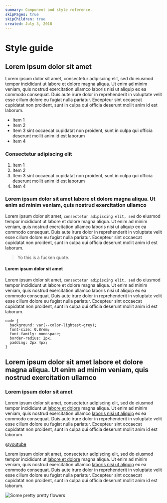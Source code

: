 ```yaml
---
summary: Component and style reference.
skipPages: true
skipChildren: true
created: July 3, 2018
---
```


# Style guide

## Lorem ipsum dolor sit amet

Lorem ipsum dolor sit amet, consectetur adipiscing elit, sed do eiusmod tempor incididunt ut labore et dolore magna aliqua. Ut enim ad minim veniam, quis nostrud exercitation ullamco laboris nisi ut aliquip ex ea commodo consequat. Duis aute irure dolor in reprehenderit in voluptate velit esse cillum dolore eu fugiat nulla pariatur. Excepteur sint occaecat cupidatat non proident, sunt in culpa qui officia deserunt mollit anim id est laborum.

- Item 1
- Item 2
- Item 3 sint occaecat cupidatat non proident, sunt in culpa qui officia deserunt mollit anim id est laborum
- Item 4

### Consectetur adipiscing elit

1) Item 1
2) Item 2
3) Item 3 sint occaecat cupidatat non proident, sunt in culpa qui officia deserunt mollit anim id est laborum
4) Item 4

### Lorem ipsum dolor sit amet labore et dolore magna aliqua. Ut enim ad minim veniam, quis nostrud exercitation ullamco

Lorem ipsum dolor sit amet, `consectetur adipiscing elit, sed` do eiusmod tempor incididunt ut labore et dolore magna aliqua. Ut enim ad minim veniam, quis nostrud exercitation ullamco laboris nisi ut aliquip ex ea commodo consequat. Duis aute irure dolor in reprehenderit in voluptate velit esse cillum dolore eu fugiat nulla pariatur. Excepteur sint occaecat cupidatat non proident, sunt in culpa qui officia deserunt mollit anim id est laborum.

> Yo this is a fucken quote.
   
#### Lorem ipsum dolor sit amet

Lorem ipsum dolor sit amet, `consectetur adipiscing elit, sed` do eiusmod tempor incididunt ut labore et dolore magna aliqua. Ut enim ad minim veniam, quis nostrud exercitation ullamco laboris nisi ut aliquip ex ea commodo consequat. Duis aute irure dolor in reprehenderit in voluptate velit esse cillum dolore eu fugiat nulla pariatur. Excepteur sint occaecat cupidatat non proident, sunt in culpa qui officia deserunt mollit anim id est laborum.

```   
code {
  background: var(--color-lightest-grey);
  font-size: 0.8rem;
  font-family: monospace;
  border-radius: 2px;
  padding: 2px 4px;
}
```

## Lorem ipsum dolor sit amet labore et dolore magna aliqua. Ut enim ad minim veniam, quis nostrud exercitation ullamco

### Lorem ipsum dolor sit amet

Lorem ipsum dolor sit amet, consectetur adipiscing elit, sed do eiusmod tempor incididunt ut [labore et dolore](#) magna aliqua. Ut enim ad minim veniam, quis nostrud exercitation ullamco [laboris nisi ut aliquip](#) ex ea commodo consequat. Duis aute irure dolor in reprehenderit in voluptate velit esse cillum dolore eu fugiat nulla pariatur. Excepteur sint occaecat cupidatat non proident, sunt in culpa qui officia deserunt mollit anim id est laborum.

@[youtube](https://www.youtube.com/embed/egG7fiE89IU)

Lorem ipsum dolor sit amet, consectetur adipiscing elit, sed do eiusmod tempor incididunt ut [labore et dolore](#) magna aliqua. Ut enim ad minim veniam, quis nostrud exercitation ullamco [laboris nisi ut aliquip](#) ex ea commodo consequat. Duis aute irure dolor in reprehenderit in voluptate velit esse cillum dolore eu fugiat nulla pariatur. Excepteur sint occaecat cupidatat non proident, sunt in culpa qui officia deserunt mollit anim id est laborum.

![Some pretty pretty flowers](/blog/2017/11/26/flowers.jpg)